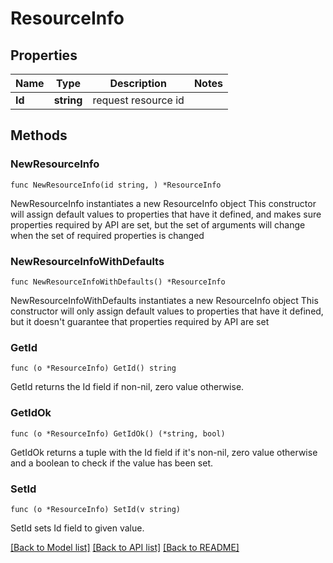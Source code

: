 # ResourceInfo

## Properties

Name | Type | Description | Notes
------------ | ------------- | ------------- | -------------
**Id** | **string** | request resource id | 

## Methods

### NewResourceInfo

`func NewResourceInfo(id string, ) *ResourceInfo`

NewResourceInfo instantiates a new ResourceInfo object
This constructor will assign default values to properties that have it defined,
and makes sure properties required by API are set, but the set of arguments
will change when the set of required properties is changed

### NewResourceInfoWithDefaults

`func NewResourceInfoWithDefaults() *ResourceInfo`

NewResourceInfoWithDefaults instantiates a new ResourceInfo object
This constructor will only assign default values to properties that have it defined,
but it doesn't guarantee that properties required by API are set

### GetId

`func (o *ResourceInfo) GetId() string`

GetId returns the Id field if non-nil, zero value otherwise.

### GetIdOk

`func (o *ResourceInfo) GetIdOk() (*string, bool)`

GetIdOk returns a tuple with the Id field if it's non-nil, zero value otherwise
and a boolean to check if the value has been set.

### SetId

`func (o *ResourceInfo) SetId(v string)`

SetId sets Id field to given value.



[[Back to Model list]](../README.md#documentation-for-models) [[Back to API list]](../README.md#documentation-for-api-endpoints) [[Back to README]](../README.md)


